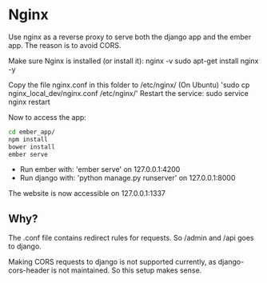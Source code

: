 # Nginx
Use nginx as a reverse proxy to serve both the django app 
and the ember app. The reason is to avoid CORS.
 
Make sure Nginx is installed (or install it):
nginx -v
sudo apt-get install nginx -y

Copy the file nginx.conf in this folder to /etc/nginx/ (On Ubuntu)
'sudo cp nginx_local_dev/nginx.conf /etc/nginx/'
Restart the service:
sudo service nginx restart

Now to access the app:
```bash
cd ember_app/
npm install
bower install
ember serve
```
- Run ember with: 'ember serve' on 127.0.0.1:4200
- Run django with: 'python manage.py runserver' on 127.0.0.1:8000

The website is now accessible on 127.0.0.1:1337

## Why?
The .conf file contains redirect rules for requests. So /admin and /api goes to django.

Making CORS requests to django is not supported currently, as django-cors-header is not 
maintained. So this setup makes sense. 
